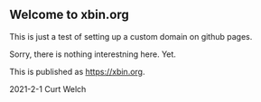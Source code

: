 ## Welcome to xbin.org

This is just a test of setting up a custom domain on github pages.

Sorry, there is nothing interestning here.  Yet.

This is published as https://xbin.org.

2021-2-1 Curt Welch
